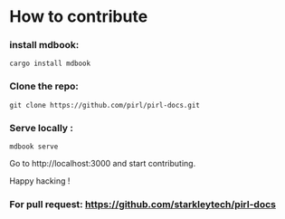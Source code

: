 # How to contribute

### install mdbook:

```
cargo install mdbook
```

### Clone the repo:
```
git clone https://github.com/pirl/pirl-docs.git
```
### Serve locally :

```
mdbook serve  
```

Go to http://localhost:3000 and start contributing.

Happy hacking !

### For pull request: https://github.com/starkleytech/pirl-docs
